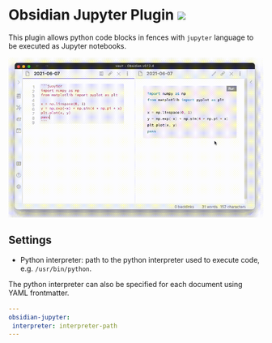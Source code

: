 # Obsidian Jupyter Plugin ![](https://img.shields.io/badge/stability-alpha-f4d03f.svg)

This plugin allows python code blocks in fences with `jupyter` language to be executed as Jupyter notebooks.

![](obsidian-jupyter.gif)

## Settings

* Python interpreter: path to the python interpreter used to execute code, e.g. `/usr/bin/python`.

The python interpreter can also be specified for each document using YAML frontmatter.

```yaml
---
obsidian-jupyter:
 interpreter: interpreter-path
---
```
